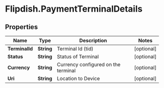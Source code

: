 # Flipdish.PaymentTerminalDetails

## Properties

Name | Type | Description | Notes
------------ | ------------- | ------------- | -------------
**TerminalId** | **String** | Terminal Id (tid) | [optional] 
**Status** | **String** | Status of Terminal | [optional] 
**Currency** | **String** | Currency configured on the terminal | [optional] 
**Uri** | **String** | Location to Device | [optional] 


